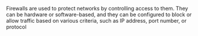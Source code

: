 Firewalls are used to protect networks by controlling access to them. They can be hardware or software-based, and they can be configured to block or allow traffic based on various criteria, such as IP address, port number, or protocol
